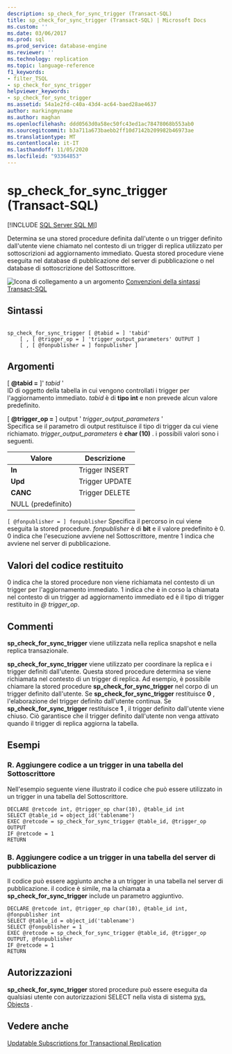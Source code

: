 ```yaml
---
description: sp_check_for_sync_trigger (Transact-SQL)
title: sp_check_for_sync_trigger (Transact-SQL) | Microsoft Docs
ms.custom: ''
ms.date: 03/06/2017
ms.prod: sql
ms.prod_service: database-engine
ms.reviewer: ''
ms.technology: replication
ms.topic: language-reference
f1_keywords:
- filter_TSQL
- sp_check_for_sync_trigger
helpviewer_keywords:
- sp_check_for_sync_trigger
ms.assetid: 54a1e2fd-c40a-43d4-ac64-baed28ae4637
author: markingmyname
ms.author: maghan
ms.openlocfilehash: ddd0563d0a58ec50fc43ed1ac78478068b553ab0
ms.sourcegitcommit: b3a711a673baebb2ff10d7142b209982b46973ae
ms.translationtype: MT
ms.contentlocale: it-IT
ms.lasthandoff: 11/05/2020
ms.locfileid: "93364853"
---
```

# <a name="sp_check_for_sync_trigger-transact-sql"></a>sp_check_for_sync_trigger (Transact-SQL)
[!INCLUDE [SQL Server SQL MI](../../includes/applies-to-version/sql-asdbmi.md)]

  Determina se una stored procedure definita dall'utente o un trigger definito dall'utente viene chiamato nel contesto di un trigger di replica utilizzato per sottoscrizioni ad aggiornamento immediato. Questa stored procedure viene eseguita nel database di pubblicazione del server di pubblicazione o nel database di sottoscrizione del Sottoscrittore.  
  
 ![Icona di collegamento a un argomento](../../database-engine/configure-windows/media/topic-link.gif "Icona di collegamento a un argomento") [Convenzioni della sintassi Transact-SQL](../../t-sql/language-elements/transact-sql-syntax-conventions-transact-sql.md)  
  
## <a name="syntax"></a>Sintassi  
  
```  
  
sp_check_for_sync_trigger [ @tabid = ] 'tabid'   
    [ , [ @trigger_op = ] 'trigger_output_parameters' OUTPUT ]  
    [ , [ @fonpublisher = ] fonpublisher ]  
```  
  
## <a name="arguments"></a>Argomenti  
 [ **@tabid =** ]' *tabid* '  
 ID di oggetto della tabella in cui vengono controllati i trigger per l'aggiornamento immediato. *tabid* è di **tipo int** e non prevede alcun valore predefinito.  
  
 [ **@trigger_op =** ] output ' *trigger_output_parameters* '  
 Specifica se il parametro di output restituisce il tipo di trigger da cui viene richiamato. *trigger_output_parameters* è **char (10)** . i possibili valori sono i seguenti.  
  
|Valore|Descrizione|  
|-----------|-----------------|  
|**In**|Trigger INSERT|  
|**Upd**|Trigger UPDATE|  
|**CANC**|Trigger DELETE|  
|NULL (predefinito)||  
  
`[ @fonpublisher = ] fonpublisher` Specifica il percorso in cui viene eseguita la stored procedure. *fonpublisher* è di **bit** e il valore predefinito è 0. 0 indica che l'esecuzione avviene nel Sottoscrittore, mentre 1 indica che avviene nel server di pubblicazione.  
  
## <a name="return-code-values"></a>Valori del codice restituito  
 0 indica che la stored procedure non viene richiamata nel contesto di un trigger per l'aggiornamento immediato. 1 indica che è in corso la chiamata nel contesto di un trigger ad aggiornamento immediato ed è il tipo di trigger restituito in *\@ trigger_op*.  
  
## <a name="remarks"></a>Commenti  
 **sp_check_for_sync_trigger** viene utilizzata nella replica snapshot e nella replica transazionale.  
  
 **sp_check_for_sync_trigger** viene utilizzato per coordinare la replica e i trigger definiti dall'utente. Questa stored procedure determina se viene richiamata nel contesto di un trigger di replica. Ad esempio, è possibile chiamare la stored procedure **sp_check_for_sync_trigger** nel corpo di un trigger definito dall'utente. Se **sp_check_for_sync_trigger** restituisce **0** , l'elaborazione del trigger definito dall'utente continua. Se **sp_check_for_sync_trigger** restituisce **1** , il trigger definito dall'utente viene chiuso. Ciò garantisce che il trigger definito dall'utente non venga attivato quando il trigger di replica aggiorna la tabella.  
  
## <a name="examples"></a>Esempi

### <a name="a-add-code-to-a-trigger-on-a-subscriber-table"></a>R. Aggiungere codice a un trigger in una tabella del Sottoscrittore
 Nell'esempio seguente viene illustrato il codice che può essere utilizzato in un trigger in una tabella del Sottoscrittore.  
  
```  
DECLARE @retcode int, @trigger_op char(10), @table_id int  
SELECT @table_id = object_id('tablename')  
EXEC @retcode = sp_check_for_sync_trigger @table_id, @trigger_op OUTPUT  
IF @retcode = 1  
RETURN  
```  
  
### <a name="b-add-code-to-a-trigger-on-a-publisher-table"></a>B. Aggiungere codice a un trigger in una tabella del server di pubblicazione
 Il codice può essere aggiunto anche a un trigger in una tabella nel server di pubblicazione. il codice è simile, ma la chiamata a **sp_check_for_sync_trigger** include un parametro aggiuntivo.  
  
```  
DECLARE @retcode int, @trigger_op char(10), @table_id int, @fonpublisher int  
SELECT @table_id = object_id('tablename')  
SELECT @fonpublisher = 1  
EXEC @retcode = sp_check_for_sync_trigger @table_id, @trigger_op OUTPUT, @fonpublisher  
IF @retcode = 1  
RETURN  
```  
  
## <a name="permissions"></a>Autorizzazioni  
 **sp_check_for_sync_trigger** stored procedure può essere eseguita da qualsiasi utente con autorizzazioni SELECT nella vista di sistema [sys. Objects](../../relational-databases/system-catalog-views/sys-objects-transact-sql.md) .  
  
## <a name="see-also"></a>Vedere anche  
 [Updatable Subscriptions for Transactional Replication](../../relational-databases/replication/transactional/updatable-subscriptions-for-transactional-replication.md)  
  
  

